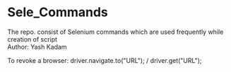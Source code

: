 # Sele_Commands
The repo. consist of Selenium commands which are used frequently while creation of script  
Author: Yash Kadam  

To revoke a browser: driver.navigate.to("URL"); / driver.get("URL");

